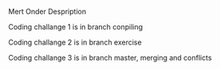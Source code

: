 
Mert Onder
Despription

Coding challange 1 is in branch conpiling

Coding challange 2 is in branch exercise

Coding challange 3 is in branch master, merging and conflicts
